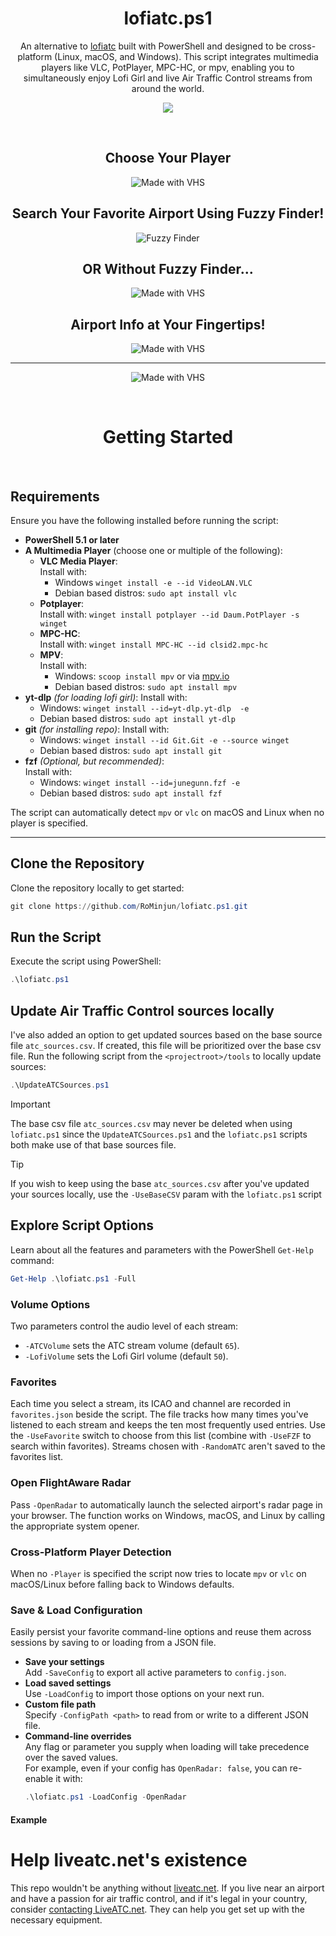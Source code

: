 <div align="center">

# lofiatc.ps1
An alternative to [lofiatc](https://www.lofiatc.com) built with PowerShell and designed to be cross-platform (Linux, macOS, and Windows). This script integrates multimedia players like VLC, PotPlayer, MPC-HC, or mpv, enabling you to simultaneously enjoy Lofi Girl and live Air Traffic Control streams from around the world.

![](https://i.redd.it/8suf7s5ywqad1.jpeg)

</div>

<br>

<div align="center">

  
## Choose Your Player
![Made with VHS](https://vhs.charm.sh/vhs-6EK95qMAl6yhRH7quA7NEq.gif)

## Search Your Favorite Airport Using Fuzzy Finder!
![Fuzzy Finder](./assets/fzf.gif)

## OR Without Fuzzy Finder...
![Made with VHS](https://vhs.charm.sh/vhs-2sTPLAkHZ0nzVtAdCifMT3.gif)

## Airport Info at Your Fingertips! 
![Made with VHS](https://vhs.charm.sh/vhs-27zfUBvX3O7fPkWiFHe3T1.gif)

---

![Made with VHS](https://vhs.charm.sh/vhs-1LOxW9YtwAj6V4n7FfNSAh.gif)



<br>

# **Getting Started**

</div>

<br>

## **Requirements**
Ensure you have the following installed before running the script:
- **PowerShell 5.1 or later**
- **A Multimedia Player** (choose one or multiple of the following):
  - **VLC Media Player**:  
    Install with:
    - Windows `winget install -e --id VideoLAN.VLC`
    - Debian based distros: `sudo apt install vlc`
  - **Potplayer**:  
    Install with: `winget install potplayer --id Daum.PotPlayer -s winget`
  - **MPC-HC**:  
    Install with: `winget install MPC-HC --id clsid2.mpc-hc`
  - **MPV**:  
    Install with:
    - Windows: `scoop install mpv` or via [mpv.io](https://mpv.io/installation/)
    - Debian based distros: `sudo apt install mpv`
- **yt-dlp** *(for loading lofi girl)*:
    Install with:
    - Windows: `winget install --id=yt-dlp.yt-dlp  -e`
    - Debian based distros: `sudo apt install yt-dlp`
- **git** *(for installing repo)*:
    Install with:
    - Windows: `winget install --id Git.Git -e --source winget`
    - Debian based distros: `sudo apt install git`
- **fzf** *(Optional, but recommended)*:  
  Install with:
  - Windows: `winget install --id=junegunn.fzf -e`
  - Debian based distros: `sudo apt install fzf`

The script can automatically detect `mpv` or `vlc` on macOS and Linux when no player is specified.

---

## **Clone the Repository**
Clone the repository locally to get started:
```powershell
git clone https://github.com/RoMinjun/lofiatc.ps1.git
```

## **Run the Script**
Execute the script using PowerShell:
```powershell
.\lofiatc.ps1
```

## Update Air Traffic Control sources locally
I've also added an option to get updated sources based on the base source file `atc_sources.csv`. If created, this file will be prioritized over the base csv file. Run the following script from the `<projectroot>/tools` to locally update sources:
```powershell
.\UpdateATCSources.ps1
```
> [!IMPORTANT]
> The base csv file `atc_sources.csv` may never be deleted when using `lofiatc.ps1` since the `UpdateATCSources.ps1` and the `lofiatc.ps1` scripts both make use of that base sources file.

> [!TIP]
> If you wish to keep using the base `atc_sources.csv` after you've updated your sources locally, use the `-UseBaseCSV` param with the `lofiatc.ps1` script

## **Explore Script Options**
Learn about all the features and parameters with the PowerShell `Get-Help` command:
```powershell
Get-Help .\lofiatc.ps1 -Full
```

### **Volume Options**
Two parameters control the audio level of each stream:

- `-ATCVolume` sets the ATC stream volume (default `65`).
- `-LofiVolume` sets the Lofi Girl volume (default `50`).

### **Favorites**
Each time you select a stream, its ICAO and channel are recorded in `favorites.json` beside the script. The file tracks how many times you've listened to each stream and keeps the ten most frequently used entries. Use the `-UseFavorite` switch to choose from this list (combine with `-UseFZF` to search within favorites). Streams chosen with `-RandomATC` aren't saved to the favorites list.


### Open FlightAware Radar
Pass `-OpenRadar` to automatically launch the selected airport's radar page in your browser. The function works on Windows, macOS, and Linux by calling the appropriate system opener.

### Cross-Platform Player Detection
When no `-Player` is specified the script now tries to locate `mpv` or `vlc` on macOS/Linux before falling back to Windows defaults.


### Save & Load Configuration
Easily persist your favorite command-line options and reuse them across sessions by saving to or loading from a JSON file.
- **Save your settings**  
  Add `-SaveConfig` to export all active parameters to `config.json`.
- **Load saved settings**  
  Use `-LoadConfig` to import those options on your next run.
- **Custom file path**  
  Specify `-ConfigPath <path>` to read from or write to a different JSON file.
- **Command-line overrides**  
  Any flag or parameter you supply when loading will take precedence over the saved values.  
  For example, even if your config has `OpenRadar: false`, you can re-enable it with:  
  ```powershell
  .\lofiatc.ps1 -LoadConfig -OpenRadar
  ```


#### Example

# Help liveatc.net's existence
This repo wouldn't be anything without [liveatc.net](https://www.liveatc.net). If you live near an airport and have a passion for air traffic control, and if it's legal in your country, consider [contacting LiveATC.net](https://www.liveatc.net/ct/contact.php). They can help you get set up with the necessary equipment.
